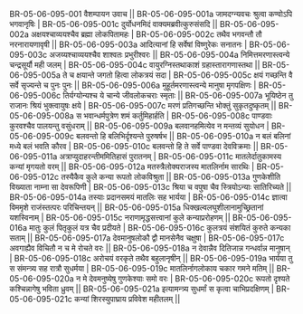 BR-05-06-095-001  	वैशम्पायन उवाच ||
BR-05-06-095-001a	जामदग्न्यवचः श्रुत्वा कण्वोऽपि भगवानृषिः |
BR-05-06-095-001c	दुर्योधनमिदं वाक्यमब्रवीत्कुरुसंसदि ||
BR-05-06-095-002a	अक्षयश्चाव्ययश्चैव ब्रह्मा लोकपितामहः |
BR-05-06-095-002c	तथैव भगवन्तौ तौ नरनारायणावृषी ||
BR-05-06-095-003a	आदित्यानां हि सर्वेषां विष्णुरेकः सनातनः |
BR-05-06-095-003c	अजय्यश्चाव्ययश्चैव शाश्वतः प्रभुरीश्वरः ||
BR-05-06-095-004a	निमित्तमरणास्त्वन्ये चन्द्रसूर्यौ मही जलम् |
BR-05-06-095-004c	वायुरग्निस्तथाकाशं ग्रहास्तारागणास्तथा ||
BR-05-06-095-005a	ते च क्षयान्ते जगतो हित्वा लोकत्रयं सदा |
BR-05-06-095-005c	क्षयं गच्छन्ति वै सर्वे सृज्यन्ते च पुनः पुनः ||
BR-05-06-095-006a	मुहूर्तमरणास्त्वन्ये मानुषा मृगपक्षिणः |
BR-05-06-095-006c	तिर्यग्योन्यश्च ये चान्ये जीवलोकचराः स्मृताः ||
BR-05-06-095-007a	भूयिष्ठेन तु राजानः श्रियं भुक्त्वायुषः क्षये |
BR-05-06-095-007c	मरणं प्रतिगच्छन्ति भोक्तुं सुकृतदुष्कृतम् ||
BR-05-06-095-008a	स भवान्धर्मपुत्रेण शमं कर्तुमिहार्हति |
BR-05-06-095-008c	पाण्डवाः कुरवश्चैव पालयन्तु वसुंधराम् ||
BR-05-06-095-009a	बलवानहमित्येव न मन्तव्यं सुयोधन |
BR-05-06-095-009c	बलवन्तो हि बलिभिर्दृश्यन्ते पुरुषर्षभ ||
BR-05-06-095-010a	न बलं बलिनां मध्ये बलं भवति कौरव |
BR-05-06-095-010c	बलवन्तो हि ते सर्वे पाण्डवा देवविक्रमाः ||
BR-05-06-095-011a	अत्राप्युदाहरन्तीममितिहासं पुरातनम् |
BR-05-06-095-011c	मातलेर्दातुकामस्य कन्यां मृगयतो वरम् ||
BR-05-06-095-012a	मतस्त्रैलोक्यराजस्य मातलिर्नाम सारथिः |
BR-05-06-095-012c	तस्यैकैव कुले कन्या रूपतो लोकविश्रुता ||
BR-05-06-095-013a	गुणकेशीति विख्याता नाम्ना सा देवरूपिणी |
BR-05-06-095-013c	श्रिया च वपुषा चैव स्त्रियोऽन्याः सातिरिच्यते ||
BR-05-06-095-014a	तस्याः प्रदानसमयं मातलिः सह भार्यया |
BR-05-06-095-014c	ज्ञात्वा विममृशे राजंस्तत्परः परिचिन्तयन् ||
BR-05-06-095-015a	धिक्खल्वलघुशीलानामुच्छ्रितानां यशस्विनाम् |
BR-05-06-095-015c	नराणामृद्धसत्त्वानां कुले कन्याप्ररोहणम् ||
BR-05-06-095-016a	मातुः कुलं पितृकुलं यत्र चैव प्रदीयते |
BR-05-06-095-016c	कुलत्रयं संशयितं कुरुते कन्यका सताम् ||
BR-05-06-095-017a	देवमानुषलोकौ द्वौ मानसेनैव चक्षुषा |
BR-05-06-095-017c	अवगाह्यैव विचितौ न च मे रोचते वरः ||
BR-05-06-095-018a	न देवान्नैव दितिजान्न गन्धर्वान्न मानुषान् |
BR-05-06-095-018c	अरोचयं वरकृते तथैव बहुलानृषीन् ||
BR-05-06-095-019a	भार्यया तु स संमन्त्र्य सह रात्रौ सुधर्मया |
BR-05-06-095-019c	मातलिर्नागलोकाय चकार गमने मतिम् ||
BR-05-06-095-020a	न मे देवमनुष्येषु गुणकेश्याः समो वरः |
BR-05-06-095-020c	रूपतो दृश्यते कश्चिन्नागेषु भविता ध्रुवम् ||
BR-05-06-095-021a	इत्यामन्त्र्य सुधर्मां स कृत्वा चाभिप्रदक्षिणम् |
BR-05-06-095-021c	कन्यां शिरस्युपाघ्राय प्रविवेश महीतलम् ||
